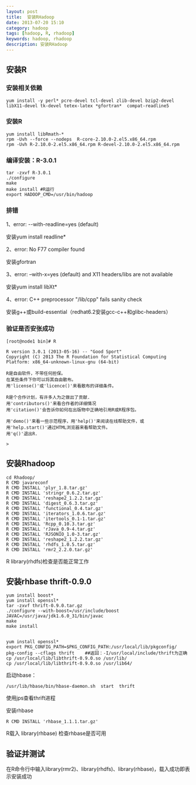 ```yaml
---
layout: post
title:  安装RHadoop
date: 2013-07-20 15:10
category: hadoop
tags: [hadoop, R, rhadoop]
keywords: hadoop, rhadoop
description: 安装RHadoop
---
```


## 安装R
### 安装相关依赖

	yum install -y perl* pcre-devel tcl-devel zlib-devel bzip2-devel libX11-devel tk-devel tetex-latex *gfortran*  compat-readline5

### 安装R

	yum install libRmath-*
	rpm -Uvh --force --nodeps  R-core-2.10.0-2.el5.x86_64.rpm
	rpm -Uvh R-2.10.0-2.el5.x86_64.rpm R-devel-2.10.0-2.el5.x86_64.rpm

### 编译安装：R-3.0.1

	tar -zxvf R-3.0.1 
	./configure 	
	make 
	make install #R运行
	export HADOOP_CMD=/usr/bin/hadoop

### 排错

1、error: --with-readline=yes (default) 

安装yum install readline*

2、error: No F77 compiler found 

安装gfortran

3、error: –with-x=yes (default) and X11 headers/libs are not available 

安装yum install libXt*

4、error: C++ preprocessor "/lib/cpp" fails sanity check 

安装g++或build-essential（redhat6.2安装gcc-c++和glibc-headers）

### 验证是否安张成功

	[root@node1 bin]# R

	R version 3.0.1 (2013-05-16) -- "Good Sport"
	Copyright (C) 2013 The R Foundation for Statistical Computing
	Platform: x86_64-unknown-linux-gnu (64-bit)

	R是自由软件，不带任何担保。
	在某些条件下你可以将其自由散布。
	用'license()'或'licence()'来看散布的详细条件。

	R是个合作计划，有许多人为之做出了贡献.
	用'contributors()'来看合作者的详细情况
	用'citation()'会告诉你如何在出版物中正确地引用R或R程序包。

	用'demo()'来看一些示范程序，用'help()'来阅读在线帮助文件，或
	用'help.start()'通过HTML浏览器来看帮助文件。
	用'q()'退出R.

	>

## 安装Rhadoop

	cd Rhadoop/
	R CMD javareconf
	R CMD INSTALL 'plyr_1.8.tar.gz'
	R CMD INSTALL 'stringr_0.6.2.tar.gz'
	R CMD INSTALL 'reshape2_1.2.2.tar.gz'
	R CMD INSTALL 'digest_0.6.3.tar.gz'
	R CMD INSTALL 'functional_0.4.tar.gz'
	R CMD INSTALL 'iterators_1.0.6.tar.gz'
	R CMD INSTALL 'itertools_0.1-1.tar.gz'
	R CMD INSTALL 'Rcpp_0.10.3.tar.gz'
	R CMD INSTALL 'rJava_0.9-4.tar.gz'
	R CMD INSTALL 'RJSONIO_1.0-3.tar.gz'
	R CMD INSTALL 'reshape2_1.2.2.tar.gz'
	R CMD INSTALL 'rhdfs_1.0.5.tar.gz'
	R CMD INSTALL 'rmr2_2.2.0.tar.gz'

R library(rhdfs)检查是否能正常工作

## 安装rhbase    thrift-0.9.0

	yum install boost*
	yum install openssl*
 	tar -zxvf thrift-0.9.0.tar.gz
 	./configure --with-boost=/usr/include/boost JAVAC=/usr/java/jdk1.6.0_31/bin/javac
 	make
 	make install


	yum install openssl*
	export PKG_CONFIG_PATH=$PKG_CONFIG_PATH:/usr/local/lib/pkgconfig/
 	pkg-config --cflags thrift    ##返回：-I/usr/local/include/thrift为正确
 	cp /usr/local/lib/libthrift-0.9.0.so /usr/lib/
 	cp /usr/local/lib/libthrift-0.9.0.so /usr/lib64/
 
启动hbase：

	/usr/lib/hbase/bin/hbase-daemon.sh  start  thrift 

使用jps查看thrift进程
 
安装rhbase

	R CMD INSTALL 'rhbase_1.1.1.tar.gz'

R载入 library(rhbase) 检查rhbase是否可用

## 验证并测试 

在R命令行中输入library(rmr2)、library(rhdfs)、library(rhbase)，载入成功即表示安装成功


